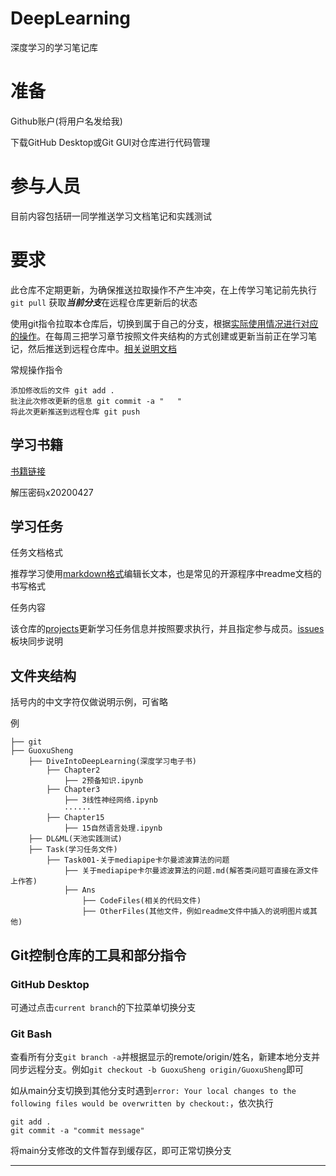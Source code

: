 # DeepLearning

深度学习的学习笔记库

# 准备

Github账户(将用户名发给我)

下载GitHub Desktop或Git GUI对仓库进行代码管理

# 参与人员

目前内容包括研一同学推送学习文档笔记和实践测试

# 要求

此仓库不定期更新，为确保推送拉取操作不产生冲突，在上传学习笔记前先执行```git pull``` 获取***当前分支***在远程仓库更新后的状态

使用git指令拉取本仓库后，切换到属于自己的分支，根据[实际使用情况进行对应的操作](#git控制仓库的工具和部分指令)。在每周三把学习章节按照文件夹结构的方式创建或更新当前正在学习笔记，然后推送到远程仓库中。[相关说明文档](https://docs.github.com/cn)

常规操作指令

	添加修改后的文件 git add .									
	批注此次修改更新的信息 git commit -a "   "							
	将此次更新推送到远程仓库 git push									



## 学习书籍

[书籍链接](https://github.com/XiangLinPro/IT_book)

解压密码x20200427


## 学习任务

任务文档格式

推荐学习使用[markdown格式](https://www.markdownguide.org/basic-syntax)编辑长文本，也是常见的开源程序中readme文档的书写格式

任务内容

该仓库的[projects](https://github.com/orgs/HuiGulab/projects/2)更新学习任务信息并按照要求执行，并且指定参与成员。[issues](https://github.com/HuiGulab/DeepLearning/issues)板块同步说明




## 文件夹结构

括号内的中文字符仅做说明示例，可省略

例

	├── git
	├── GuoxuSheng
		├── DiveIntoDeepLearning(深度学习电子书)
			├── Chapter2
				├── 2预备知识.ipynb
			├── Chapter3
				├── 3线性神经网络.ipynb
				······
			├── Chapter15
				├── 15自然语言处理.ipynb
		├── DL&ML(天池实践测试)
		├── Task(学习任务文件)
			├── Task001-关于mediapipe卡尔曼滤波算法的问题
				├── 关于mediapipe卡尔曼滤波算法的问题.md(解答类问题可直接在源文件上作答)
				├── Ans
					├── CodeFiles(相关的代码文件)
					├── OtherFiles(其他文件，例如readme文件中插入的说明图片或其他)
					


## Git控制仓库的工具和部分指令
### GitHub Desktop

可通过点击```current branch```的下拉菜单切换分支

### Git Bash

查看所有分支```git branch -a```并根据显示的remote/origin/姓名，新建本地分支并同步远程分支。例如```git checkout -b GuoxuSheng origin/GuoxuSheng```即可

如从main分支切换到其他分支时遇到```error: Your local changes to the following files would be overwritten by checkout:```，依次执行

	git add .
	git commit -a "commit message"

将main分支修改的文件暂存到缓存区，即可正常切换分支


---------------------------------------------
